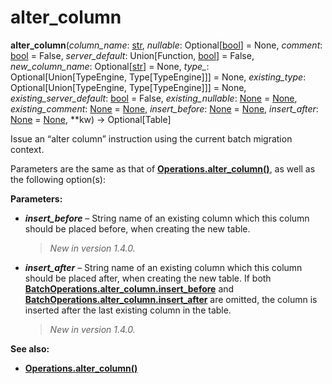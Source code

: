 # alter_column

**alter_column**(*column_name*:  [str], *nullable*:  Optional\[[bool]\] = None, *comment*:  [bool] = False, *server_default*:  Union\[Function, [bool]\] = False, *new_column_name*:  Optional\[[str]\] = None, *type_*:  Optional\[Union\[TypeEngine, Type\[TypeEngine\]\]\] = None, *existing_type*:  Optional\[Union\[TypeEngine, Type\[TypeEngine\]\]\] = None, *existing_server_default*:  [bool] = False, *existing_nullable*:  [None] = [None], *existing_comment*:  [None] = [None], *insert_before*:  [None] = [None], *insert_after*:  [None] = [None], **kw) → Optional\[Table\]

[str]: https://docs.python.org/3/library/stdtypes.html#str
[bool]: https://docs.python.org/3/library/functions.html#bool
[None]: https://docs.python.org/3/library/constants.html#None
[Operations.alter_column()]: ../zh/06_01_02_alter_column.md
[BatchOperations.alter_column.insert_before]: #alembic.operations.BatchOperations.alter_column.params.insert_before
[BatchOperations.alter_column.insert_after]: #alembic.operations.BatchOperations.alter_column.params.insert_after

Issue an “alter column” instruction using the current batch migration context.

Parameters are the same as that of **[Operations.alter_column()]**, as well as the following option(s):

**Parameters:**

* ***insert_before*** – String name of an existing column which this column should be placed before, when creating the new table.
    > *New in version 1.4.0.*
* ***insert_after*** – String name of an existing column which this column should be placed after, when creating the new table. If both **[BatchOperations.alter_column.insert_before]** and **[BatchOperations.alter_column.insert_after]** are omitted, the column is inserted after the last existing column in the table.
    > *New in version 1.4.0.*

**See also:**

* **[Operations.alter_column()]**
